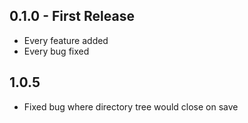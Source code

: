 ## 0.1.0 - First Release
* Every feature added
* Every bug fixed

## 1.0.5
* Fixed bug where directory tree would close on save
